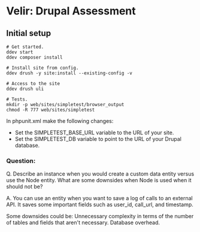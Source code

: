 # Velir: Drupal Assessment

## Initial setup


```shell
# Get started.
ddev start
ddev composer install

# Install site from config.
ddev drush -y site:install --existing-config -v

# Access to the site
ddev drush uli

# Tests.
mkdir -p web/sites/simpletest/browser_output
chmod -R 777 web/sites/simpletest

```

In phpunit.xml make the following changes:

* Set the SIMPLETEST_BASE_URL variable to the URL of your site.
* Set the SIMPLETEST_DB variable to point to the URL of your Drupal database.


### Question:

Q. Describe an instance when you would create a custom data entity versus use the Node entity.
What are some downsides when Node is used when it should not be?

A. You can use an entity when you want to save a log of calls to an external API. It saves some important fields such as user_id, call_url, and timestamp.

Some downsides could be:
Unnecessary complexity in terms of the number of tables and fields that aren't necessary.
Database overhead.
